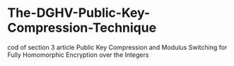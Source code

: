 # The-DGHV-Public-Key-Compression-Technique
cod of section 3 article  Public Key Compression and Modulus Switching for Fully Homomorphic Encryption over the Integers
